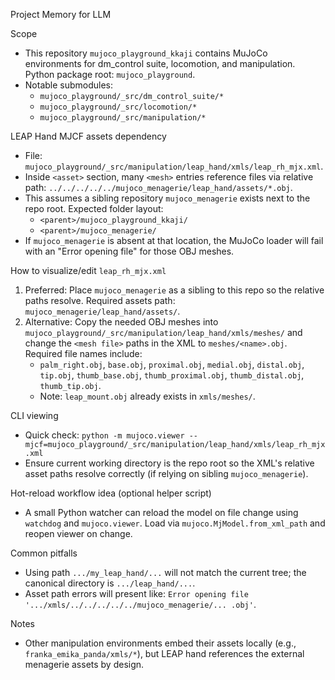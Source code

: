 Project Memory for LLM

Scope
- This repository `mujoco_playground_kkaji` contains MuJoCo environments for dm_control suite, locomotion, and manipulation. Python package root: `mujoco_playground`.
- Notable submodules:
  - `mujoco_playground/_src/dm_control_suite/*`
  - `mujoco_playground/_src/locomotion/*`
  - `mujoco_playground/_src/manipulation/*`

LEAP Hand MJCF assets dependency
- File: `mujoco_playground/_src/manipulation/leap_hand/xmls/leap_rh_mjx.xml`.
- Inside `<asset>` section, many `<mesh>` entries reference files via relative path: `../../../../../mujoco_menagerie/leap_hand/assets/*.obj`.
- This assumes a sibling repository `mujoco_menagerie` exists next to the repo root. Expected folder layout:
  - `<parent>/mujoco_playground_kkaji/`
  - `<parent>/mujoco_menagerie/`
- If `mujoco_menagerie` is absent at that location, the MuJoCo loader will fail with an "Error opening file" for those OBJ meshes.

How to visualize/edit `leap_rh_mjx.xml`
1) Preferred: Place `mujoco_menagerie` as a sibling to this repo so the relative paths resolve. Required assets path: `mujoco_menagerie/leap_hand/assets/`.
2) Alternative: Copy the needed OBJ meshes into `mujoco_playground/_src/manipulation/leap_hand/xmls/meshes/` and change the `<mesh file>` paths in the XML to `meshes/<name>.obj`. Required file names include:
   - `palm_right.obj`, `base.obj`, `proximal.obj`, `medial.obj`, `distal.obj`, `tip.obj`, `thumb_base.obj`, `thumb_proximal.obj`, `thumb_distal.obj`, `thumb_tip.obj`.
   - Note: `leap_mount.obj` already exists in `xmls/meshes/`.

CLI viewing
- Quick check: `python -m mujoco.viewer --mjcf=mujoco_playground/_src/manipulation/leap_hand/xmls/leap_rh_mjx.xml`
- Ensure current working directory is the repo root so the XML's relative asset paths resolve correctly (if relying on sibling `mujoco_menagerie`).

Hot-reload workflow idea (optional helper script)
- A small Python watcher can reload the model on file change using `watchdog` and `mujoco.viewer`. Load via `mujoco.MjModel.from_xml_path` and reopen viewer on change.

Common pitfalls
- Using path `.../my_leap_hand/...` will not match the current tree; the canonical directory is `.../leap_hand/...`.
- Asset path errors will present like: `Error opening file '.../xmls/../../../../../mujoco_menagerie/... .obj'`.

Notes
- Other manipulation environments embed their assets locally (e.g., `franka_emika_panda/xmls/*`), but LEAP hand references the external menagerie assets by design.

